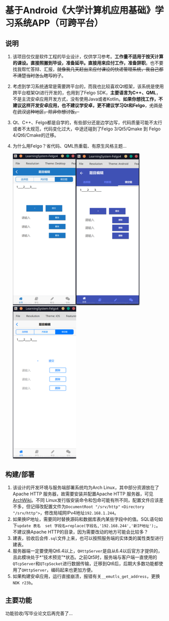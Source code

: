 # 基于Android《大学计算机应用基础》学习系统APP（可跨平台）

## 说明

1. 该项目仅仅是软件工程的毕业设计，仅供学习参考。**工作量不适用于按天计算的课设。直接照搬到毕设，准备延毕。直接用来应付工作，准备辞职**。也不要找我帮忙答辩、汇报，~~就像我几天赶出来应付课设的快递管理系统，我自己都不清楚当时怎么瞎写的了~~。

2. 考虑到学习系统通常是需要跨平台的，而我也比较喜欢Qt框架，该系统是使用跨平台框架Qt进行开发的，也用到了Felgo SDK，**主要语言为C++、QML**，不是主流安卓应用开发方式，没有使用Java或者Kotlin。**如果你想找工作，不建议这样开发安卓应用，也不建议学安卓，更不建议学习Qt和Felgo**，~~尤其是在武汉这种地区，除非你想讨饭。~~

3. Qt、C++、Felgo都是自学的，有些部分还是边学边写，代码质量可能不太行或者不太规范，代码变化过大，中途还碰到了Felgo 3/Qt5/Qmake 到 Felgo 4/Qt6/Cmake的迁移。

5. 为什么用Felgo？省代码、QML热重载、有原生风格主题…

   <img src="./readmeResources/Felgo-Desktop.png" width="200" /><img src="./readmeResources/Felgo-Android.png" width="200" /><img src="./readmeResources/Felgo-IOS.png" width="200" />

   

   



## 构建/部署

1. 该设计的开发环境与服务端部署系统均为Arch Linux，其中部分资源放在了Apache HTTP 服务器，故需要安装并配置Apache HTTP 服务器，可见[ArchWiki](https://wiki.archlinuxcn.org/wiki/Apache_HTTP_%E6%9C%8D%E5%8A%A1%E5%99%A8)。不同 Linux发行版安装命令和包命可能有所不同，配置文件应该差不多，但记得改配置文件为`DocumentRoot "/srv/http"` `<Directory "/srv/http">`，修改局域网IPv4地址`192.168.1.244`。
2. 如果换IP地址，需要同时替换源码和数据库表内某些字段中的值。SQL语句如下`update 表名  set 字段名=replace(字段名,'192.168.244','新IP地址');`。不建议换Apache HTTP的目录，因为需要改动的地方可能会比较多？
3. 建表，验收后会传`.sql`文件上来，也可以按照服务端的实体类的属性类型进行建表。
4. 服务器端一定要使用Qt6.4以上，`QHttpServer`是自从6.4以后官方才提供的，且此模块处于*“技术预览”*状态。之前Qt5时，服务端与客户端一直使用的`QTcpServer`和`QTcpSocket`进行数据传输，迁移到Qt6后，后期大多数功能都使用了`QHttpServer`，编码起来也更加方便。
5. 如果构建安卓应用，运行直接崩溃，报错有关`__emutls_get_address`，更换`NDK r23b`。

## 主要功能

功能验收/写毕业论文后再完善了...
